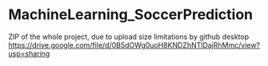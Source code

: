 # MachineLearning_SoccerPrediction

ZIP of the whole project, due to upload size limitations by github desktop
https://drive.google.com/file/d/0B5dOWg0uoH8KNDZhNTlDajRhMmc/view?usp=sharing
